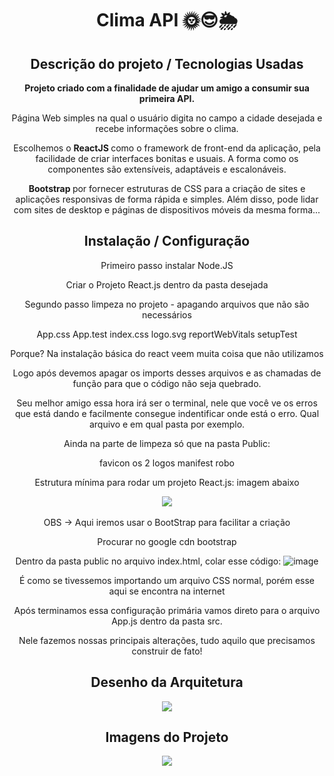 <div align="center">
<h1 align="center"<strong> Clima API 🌞😎🌦️ </strong></h1>

<h2 align="center"><strong>Descrição do projeto / Tecnologias Usadas</strong></h2>

<p><strong>Projeto criado com a finalidade de ajudar um amigo a consumir sua primeira API.</strong></br>

Página Web simples na qual o usuário digita no campo a cidade desejada e recebe informações sobre o clima.<br>

Escolhemos o <strong> ReactJS </strong> como o framework de front-end da aplicação, pela facilidade de criar interfaces bonitas e usuais. A forma como os componentes são extensíveis, adaptáveis e escalonáveis.
</p>

<strong> Bootstrap </strong> por fornecer estruturas de CSS para a criação de sites e aplicações responsivas de forma rápida e simples. Além disso, pode lidar com sites de desktop e páginas de dispositivos móveis da mesma forma...


<h2 align="center"><strong>Instalação / Configuração</strong></h2>

Primeiro passo instalar Node.JS

Criar o Projeto React.js dentro da pasta desejada

Segundo passo limpeza no projeto - apagando arquivos que não são necessários

App.css
App.test
index.css
logo.svg
reportWebVitals
setupTest

Porque? Na instalação básica do react veem muita coisa que não utilizamos

Logo após devemos apagar os imports desses arquivos e as chamadas de função para que o código não seja quebrado.

Seu melhor amigo essa hora irá ser o terminal, nele que você ve os erros que está dando e facilmente consegue indentificar
onde está o erro. Qual arquivo e em qual pasta por exemplo.

Ainda na parte de limpeza só que na pasta Public:

favicon
os 2 logos
manifest
robo

Estrutura mínima para rodar um projeto React.js:
imagem abaixo <br>
<div align="center">
<img align="center" src="https://s3.us-west-2.amazonaws.com/secure.notion-static.com/9920e3f5-95d2-4700-a3af-7107ac007439/Untitled.png?X-Amz-Algorithm=AWS4-HMAC-SHA256&X-Amz-Content-Sha256=UNSIGNED-PAYLOAD&X-Amz-Credential=AKIAT73L2G45EIPT3X45%2F20220302%2Fus-west-2%2Fs3%2Faws4_request&X-Amz-Date=20220302T132203Z&X-Amz-Expires=86400&X-Amz-Signature=c1fe94b7aabee99afcde3b10894927c82a7318f1fab668e58612cf5a8ace5d18&X-Amz-SignedHeaders=host&response-content-disposition=filename%20%3D%22Untitled.png%22&x-id=GetObject">
<div> <br>
OBS → Aqui iremos usar o BootStrap para facilitar a criação
  
Procurar no google cdn bootstrap
  
Dentro da pasta public no arquivo index.html, colar esse código:
  ![image](https://user-images.githubusercontent.com/61765226/156370738-d64e68c0-0621-4ccf-9613-e55d69e180a1.png)
  
É como se tivessemos importando um arquivo CSS normal, porém esse aqui se encontra na internet

Após terminamos essa configuração primária vamos direto para o arquivo App.js dentro da pasta src.

Nele fazemos nossas principais alterações, tudo aquilo que precisamos construir de fato!

<h2 align="center"><strong>Desenho da Arquitetura </strong></h2>
<img align="center" src="https://user-images.githubusercontent.com/61765226/156373702-0d5a43c4-3da2-4aa4-851e-a0fbd3c50320.png">




<h2 align="center"><strong>Imagens do Projeto</strong></h2>
  <img align="center" src="https://user-images.githubusercontent.com/61765226/156373321-5be1fbdd-8585-4819-9ad6-9c1c2bbfbf81.png">

</div>
